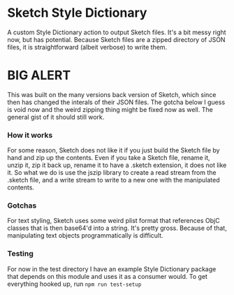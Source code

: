 # Sketch Style Dictionary
A custom Style Dictionary action to output Sketch files. It's a bit messy right now, but has potential. Because Sketch files are a zipped directory of JSON files, it is straightforward (albeit verbose) to write them.

# BIG ALERT
This was built on the many versions back version of Sketch, which since then has changed the interals of their JSON files. The gotcha below I guess is void now and the weird zipping thing might be fixed now as well. The general gist of it should still work. 

### How it works
For some reason, Sketch does not like it if you just build the Sketch file by hand and zip up the contents. Even if you take a Sketch file, rename it, unzip it, zip it back up, rename it to have a .sketch extension, it does not like it. So what we do is use the jszip library to create a read stream from the .sketch file, and a write stream to write to a new one with the manipulated contents.

### Gotchas
For text styling, Sketch uses some weird plist format that references ObjC classes that is then base64'd into a string. It's pretty gross. Because of that, manipulating text objects programmatically is difficult.


### Testing
For now in the test directory I have an example Style Dictionary package that depends on this module and uses it as a consumer would. To get everything hooked up, run
`npm run test-setup`
